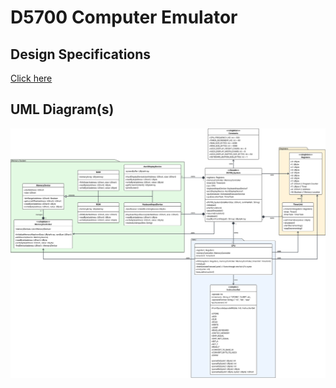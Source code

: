 # D5700 Computer Emulator

## Design Specifications

[Click here](docs/D5700_Data_Sheet.pdf)

## UML Diagram(s)

![UML Draft 1](img/D5700_Computer_Emulator_Draft_0.svg)
